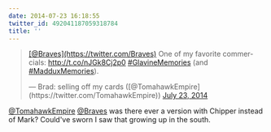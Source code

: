 ```yaml
---
date: 2014-07-23 16:18:55
twitter_id: 492041187059318784
title: ''
---
```


<blockquote class="twitter-tweet"><p lang="en" dir="ltr"><a href="https://twitter.com/Braves?ref_src=twsrc%5Etfw">[@Braves](https://twitter.com/Braves)</a> One of my favorite commercials: <a href="http://t.co/nJGk8Cj2p0">http://t.co/nJGk8Cj2p0</a> <a href="https://twitter.com/hashtag/GlavineMemories?src=hash&amp;ref_src=twsrc%5Etfw">#GlavineMemories</a> (and <a href="https://twitter.com/hashtag/MadduxMemories?src=hash&amp;ref_src=twsrc%5Etfw">#MadduxMemories</a>).</p>&mdash; Brad: selling off my cards ([@TomahawkEmpire](https://twitter.com/TomahawkEmpire)) <a href="https://twitter.com/TomahawkEmpire/status/492039132030709760?ref_src=twsrc%5Etfw">July 23, 2014</a></blockquote>
<script async src="https://platform.twitter.com/widgets.js" charset="utf-8"></script>

[@TomahawkEmpire](https://twitter.com/TomahawkEmpire) [@Braves](https://twitter.com/Braves) was there ever a version with Chipper instead of Mark? Could've sworn I saw that growing up in the south.

